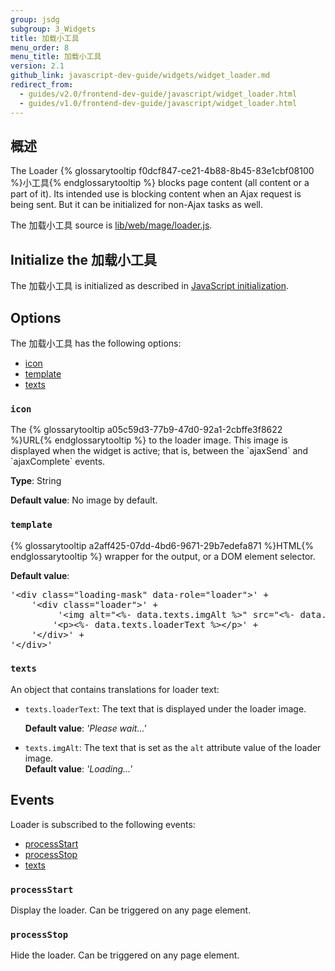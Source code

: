 ```yaml
---
group: jsdg
subgroup: 3_Widgets
title: 加载小工具
menu_order: 8
menu_title: 加载小工具
version: 2.1
github_link: javascript-dev-guide/widgets/widget_loader.md
redirect_from:
  - guides/v2.0/frontend-dev-guide/javascript/widget_loader.html
  - guides/v1.0/frontend-dev-guide/javascript/widget_loader.html
---
```


<h2>概述</h2>
The Loader {% glossarytooltip f0dcf847-ce21-4b88-8b45-83e1cbf08100 %}小工具{% endglossarytooltip %} blocks page content (all content or a part of it). Its intended use is blocking content when an Ajax request is being sent. But it can be initialized for non-Ajax tasks as well. 

The 加载小工具 source is <a href="{{ site.mage2000url }}lib/web/mage/loader.js" target="_blank">lib/web/mage/loader.js</a>.

<h2 id="loader_init">Initialize the 加载小工具</h2>
The 加载小工具 is initialized as described in <a href="{{ page.baseurl }}/javascript-dev-guide/javascript/js_init.html" target="_blank">JavaScript initialization</a>.

<h2 id="loader_options">Options</h2>
The 加载小工具 has the following options:
<ul>
<li><a href="#l_icon">icon</a></li>
<li><a href="#l_template">template</a></li>
<li><a href="#l_texts">texts</a></li>
</ul>

<h3 id="l_icon"><code>icon</code></h3>
The {% glossarytooltip a05c59d3-77b9-47d0-92a1-2cbffe3f8622 %}URL{% endglossarytooltip %} to the loader image. This image is displayed when the widget is active; that is, between the `ajaxSend` and `ajaxComplete` events. 

**Type**: String 

**Default value**: No image by default.


<h3 id="l_template"><code>template</code></h3>
{% glossarytooltip a2aff425-07dd-4bd6-9671-29b7edefa871 %}HTML{% endglossarytooltip %} wrapper for the output, or a DOM element selector. 

**Default value**:
<pre>
'&lt;div class=&quot;loading-mask&quot; data-role=&quot;loader&quot;&gt;' +
    '&lt;div class=&quot;loader&quot;&gt;' +
         '&lt;img alt=&quot;&lt;%- data.texts.imgAlt %&gt;&quot; src=&quot;&lt;%- data.icon %&gt;&quot;&gt;' +
        '&lt;p&gt;&lt;%- data.texts.loaderText %&gt;&lt;/p&gt;' +
    '&lt;/div&gt;' +
'&lt;/div&gt;'
</pre>

<h3 id="l_texts"><code>texts</code></h3>

An object that contains translations for loader text:
<ul>
<li><code>texts.loaderText</code>: 
The text that is displayed under the loader image. <br>

<b>Default value</b>: <i>'Please wait...'</i></li>

<li><code>texts.imgAlt</code>: The text that is set as the <code>alt</code> attribute value of the loader image. <br>
<b>Default value</b>: <i>'Loading...'</i></li>
</ul>

<h2>Events</h2>
Loader is subscribed to the following events:
<ul>
<li><a href="#l_processStart">processStart</a></li>
<li><a href="#l_processStop">processStop</a></li>
<li><a href="#l_texts">texts</a></li>
</ul>

<h3 id="l_processStart"><code>processStart</code></h3>
Display the loader. Can be triggered on any page element.

<h3 id="l_processStop"><code>processStop</code></h3>
Hide the loader. Can be triggered on any page element.
